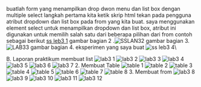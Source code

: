 buatlah form yang menampilkan drop dwon menu dan list box dengan multiple select
langkah pertama kita ketik skrip html tekan pada pengguna atribut dropdown dan list box pada from yang kita buat. saya menggunakan element select untuk menampilkan dropdown dan list box, atribut ini digunakan untuk memilih salah satu dari beberapa pilihan dari from contoh sebagai berikut
[ss leb3 1](https://user-images.githubusercontent.com/101814131/161260536-02eac99c-7573-4b9c-be6e-e30559815467.png)
 gambar bagian 2
 .![SSLAN32](https://user-images.githubusercontent.com/101814131/161261684-01db79d8-3b1d-4a30-8a25-06e5c0c3c377.png)
gambar bagian 3.
![LAB33](https://user-images.githubusercontent.com/101814131/161261740-b90f6a22-f57c-41ad-adbb-74d91af12d14.png)
gambar bagian 4. eksperimen yang saya buat
![ss leb3 4](https://user-images.githubusercontent.com/101814131/161261803-17b0d5e6-e03f-4adf-bbf8-84fa14b473f2.png)\

B. Laporan praktikum
membuat list
![lab3 1](https://user-images.githubusercontent.com/101814131/161262682-1c613c88-2988-4a75-bc57-201d9a16f761.png)
![lab3 2](https://user-images.githubusercontent.com/101814131/161262690-75c40703-42c6-4738-9a01-f72fd28139b1.png)
![lab3 3](https://user-images.githubusercontent.com/101814131/161262694-e42dc88f-1138-483a-b3a5-69c4595c70b1.png)
![lab3 4](https://user-images.githubusercontent.com/101814131/161262698-a8567612-5879-4828-b1b7-8ad8158e523c.png)
![lab3 5](https://user-images.githubusercontent.com/101814131/161262706-1f1ad233-22d4-480a-88bb-6a6a2cd01e41.png)
![lab3 6](https://user-images.githubusercontent.com/101814131/161262710-403ce1cd-3fea-433c-831a-ecb78065c2c0.png)
![lab3 7](https://user-images.githubusercontent.com/101814131/161262714-aceb9949-f2e2-427d-b8fc-53062811e335.png)
2. Membuat Table
![table 1](https://user-images.githubusercontent.com/101814131/161263240-64c693f4-09bd-4c15-8ae4-a6bf6fe4392b.png)
![table 2](https://user-images.githubusercontent.com/101814131/161263248-aca3600b-6a70-4275-a2ac-e04b8626e738.png)
![table 3](https://user-images.githubusercontent.com/101814131/161263382-bddf4e34-7378-4929-b27f-ee5392775709.png)
![table 4](https://user-images.githubusercontent.com/101814131/161263394-2dca3374-dcaf-483f-b13e-b3536f7886f4.png)
![table 5](https://user-images.githubusercontent.com/101814131/161263401-7bc7d22b-21e7-4b19-b03e-5a508102e1fa.png)
![table 6](https://user-images.githubusercontent.com/101814131/161263403-5282e29b-bd4d-4515-a91b-562e1b7161f7.png)
![table 7](https://user-images.githubusercontent.com/101814131/161263443-ecd8f125-47cf-4689-87ea-c8ef4ebfc518.png)
![table 8](https://user-images.githubusercontent.com/101814131/161263460-638da6c8-bf19-43e5-9207-0528691f8877.png)
3. Membuat from
![lab3 8](https://user-images.githubusercontent.com/101814131/161263861-d2c3cd57-e82c-4643-80c5-7e69abe9a525.png)
![lab3 9](https://user-images.githubusercontent.com/101814131/161263879-fb3a646e-7bac-42a3-8290-52c54f96b7df.png)
![lab3 10](https://user-images.githubusercontent.com/101814131/161263901-69c6157f-861f-4920-a54b-e900cfeb472c.png)
![lab3 11](https://user-images.githubusercontent.com/101814131/161263915-5e996381-77de-47dd-bd6e-c20dc1d93d3e.png)
![lab3 12](https://user-images.githubusercontent.com/101814131/161263937-c34ac52a-1295-4836-9bfb-c082cb839c3a.png)






